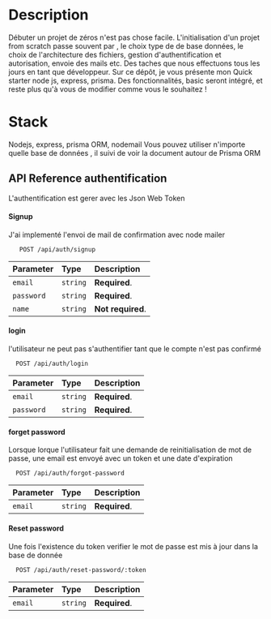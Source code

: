 
# Description

Débuter un projet de zéros n'est pas chose facile. L'initialisation d'un projet from scratch  passe souvent par , le choix type de de base données, le choix de l'architecture des fichiers, gestion d'authentification et autorisation, envoie des mails etc. Des taches que nous effectuons tous les jours en tant que développeur. Sur ce dépôt, je vous présente mon Quick starter node js, express, prisma. Des fonctionnalités, basic seront intégré, et reste plus qu'à vous de modifier comme vous le souhaitez !

# Stack
Nodejs, express, prisma ORM, nodemail
Vous pouvez utiliser n'importe quelle base de données , il suivi de voir la document autour de Prisma ORM


## API Reference authentification
L'authentification est gerer avec les Json Web Token

#### Signup
J'ai implementé l'envoi de mail de confirmation avec node mailer

```http
   POST /api/auth/signup
```

| Parameter | Type     | Description                       |
| :-------- | :------- | :-------------------------------- |
| `email` | `string` | **Required**. |
| `password` | `string` | **Required**. |
| `name` | `string` | **Not required**. |



#### login
l'utilisateur ne peut pas s'authentifier tant que le compte n'est pas confirmé

```http
  POST /api/auth/login
```

| Parameter | Type     | Description                |
| :-------- | :------- | :------------------------- |
| `email` | `string` | **Required**. |
| `password` | `string` | **Required**. |


#### forget password
Lorsque lorque l'utilisateur fait une demande de reinitialisation de mot de passe, une email est envoyé avec un token et une date d'expiration

```http
  POST /api/auth/forgot-password
```

| Parameter | Type     | Description                |
| :-------- | :------- | :------------------------- |
| `email` | `string` | **Required**. |


#### Reset password
Une fois l'existence du token verifier le mot de passe est mis à jour dans la base de donnée

```http
  POST /api/auth/reset-password/:token
```

| Parameter | Type     | Description                |
| :-------- | :------- | :------------------------- |
| `email` | `string` | **Required**. |



